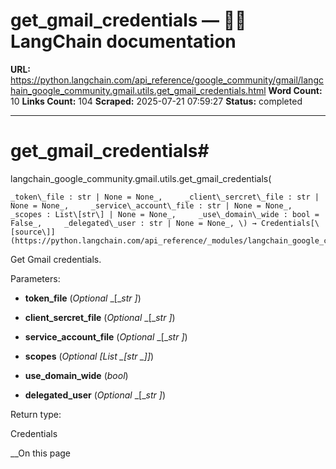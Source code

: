 # get_gmail_credentials — 🦜🔗 LangChain  documentation

**URL:** https://python.langchain.com/api_reference/google_community/gmail/langchain_google_community.gmail.utils.get_gmail_credentials.html
**Word Count:** 10
**Links Count:** 104
**Scraped:** 2025-07-21 07:59:27
**Status:** completed

---

# get\_gmail\_credentials\#

langchain\_google\_community.gmail.utils.get\_gmail\_credentials\(

    _token\_file : str | None = None_,     _client\_sercret\_file : str | None = None_,     _service\_account\_file : str | None = None_,     _scopes : List\[str\] | None = None_,     _use\_domain\_wide : bool = False_,     _delegated\_user : str | None = None_, \) → Credentials[\[source\]](https://python.langchain.com/api_reference/_modules/langchain_google_community/gmail/utils.html#get_gmail_credentials)\#     

Get Gmail credentials.

Parameters:     

  * **token\_file** \(_Optional_ _\[__str_ _\]_\)

  * **client\_sercret\_file** \(_Optional_ _\[__str_ _\]_\)

  * **service\_account\_file** \(_Optional_ _\[__str_ _\]_\)

  * **scopes** \(_Optional_ _\[__List_ _\[__str_ _\]__\]_\)

  * **use\_domain\_wide** \(_bool_\)

  * **delegated\_user** \(_Optional_ _\[__str_ _\]_\)

Return type:     

Credentials

__On this page